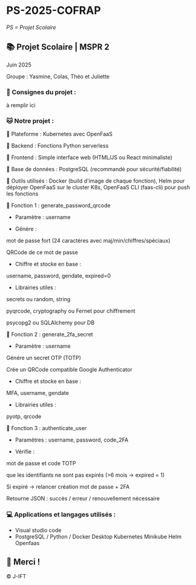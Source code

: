 # PS-2025-COFRAP

*PS = Projet Scolaire*

## 📚 Projet Scolaire | MSPR 2

Juin 2025

Groupe : Yasmine, Colas, Théo et Juliette

### 📌 Consignes du projet :

à remplir ici


### 🐱 Notre projet :

🔧 Plateforme : Kubernetes avec OpenFaaS

🔧 Backend : Fonctions Python serverless

🔧 Frontend : Simple interface web (HTML/JS ou React minimaliste)

🔧 Base de données : PostgreSQL (recommandé pour sécurité/fiabilité)

🔧 Outils utilisés : Docker (build d'image de chaque fonction), Helm pour déployer OpenFaaS sur le cluster K8s, OpenFaaS CLI (faas-cli) pour push les fonctions



🔹 Fonction 1 : generate_password_qrcode

- Paramètre : username

- Génère :

mot de passe fort (24 caractères avec maj/min/chiffres/spéciaux)

QRCode de ce mot de passe

- Chiffre et stocke en base :

username, password, gendate, expired=0

- Librairies utiles :

secrets ou random, string

pyqrcode, cryptography ou Fernet pour chiffrement

psycopg2 ou SQLAlchemy pour DB



🔹 Fonction 2 : generate_2fa_secret

- Paramètre : username

Génére un secret OTP (TOTP)

Crée un QRCode compatible Google Authenticator

- Chiffre et stocke en base :

MFA, username, gendate

- Librairies utiles :

pyotp, qrcode



🔹 Fonction 3 : authenticate_user

- Paramètres : username, password, code_2FA

- Vérifie :

mot de passe et code TOTP

que les identifiants ne sont pas expirés (>6 mois → expired = 1)

Si expiré → relancer création mot de passe + 2FA

Retourne JSON : succès / erreur / renouvellement nécessaire




### 💻 Applications et langages utilisés :

+ Visual studio code
+ PostgreSQL / Python / Docker Desktop Kubernetes Minikube Helm Openfaas

## 🌸 Merci !
© J-IFT
